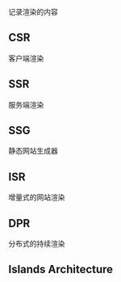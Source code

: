 
记录渲染的内容

## CSR

客户端渲染

## SSR

服务端渲染

## SSG

静态网站生成器

## ISR

增量式的网站渲染

## DPR

分布式的持续渲染

## Islands Architecture
